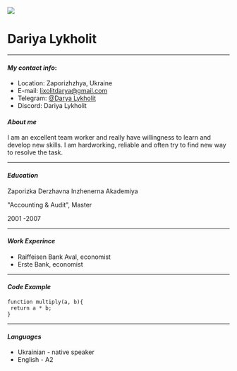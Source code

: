 ![](https://cdn.dribbble.com/users/108698/screenshots/7340694/media/fd0e4a3108675997acab824ec43a50d8.png?compress=1&resize=145x150&vertical=top)

# Dariya Lykholit

---
#### *My contact info*:
* Location: Zaporizhzhya, Ukraine
* E-mail:   <lixolitdarya@gmail.com>
* Telegram: [@Darya Lykholit](https://t.me/dariyalyk)
* Discord: Dariya Lykholit

#### *About me*
I am an excellent team worker and really have willingness to learn and develop new skills.
I am hardworking, reliable and often try to find new way to resolve the task.

---

#### *Education*
Zaporizka Derzhavna Inzhenerna Akademiya

"Accounting & Audit", Master

2001 -2007

---

#### *Work Experince*
* Raiffeisen Bank Aval, economist
* Erste Bank, economist

---

#### *Code Example*
```
function multiply(a, b){
 return a * b;
}
```
---

#### *Languages*
* Ukrainian - native speaker
* English - A2 